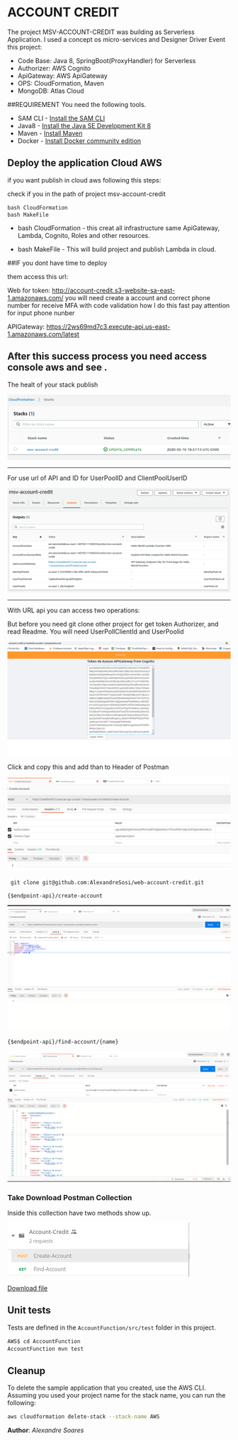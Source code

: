 # ACCOUNT CREDIT

The project MSV-ACCOUNT-CREDIT was building as Serverless Application.
I used a concept os micro-services and Designer Driver Event this project:
 * Code Base: Java 8, SpringBoot(ProxyHandler) for Serverless
 * Authorizer: AWS Cognito
 * ApiGateway: AWS ApiGateway
 * OPS: CloudFormation, Maven
 * MongoDB: Atlas Cloud

##REQUIREMENT 
You need the following tools.

* SAM CLI - [Install the SAM CLI](https://docs.aws.amazon.com/serverless-application-model/latest/developerguide/serverless-sam-cli-install.html)
* Java8 - [Install the Java SE Development Kit 8](http://www.oracle.com/technetwork/java/javase/downloads/jdk8-downloads-2133151.html)
* Maven - [Install Maven](https://maven.apache.org/install.html)
* Docker - [Install Docker community edition](https://hub.docker.com/search/?type=edition&offering=community)



## Deploy the application Cloud AWS

if you want publish in cloud aws following this steps:

check if you in the path of project msv-account-credit
~~~
bash CloudFormation
bash MakeFile
~~~
 * bash CloudFormation - this creat all infrastructure same ApiGateway, Lambda, Cognito, Roles and other resources.
 
 * bash MakeFile - This will build project and publish Lambda in cloud.
 
 ##IF you dont have time to  deploy
 
 them access this url:
 
 Web for token: http://account-credit.s3-website-sa-east-1.amazonaws.com/
    you will need create a account and correct phone number for receive MFA with code validation how I do this fast
    pay attention for input phone nunber
 
 APIGateway: https://2ws69md7c3.execute-api.us-east-1.amazonaws.com/latest
 
 
 After this success process you need access console aws and see .
--- 
 The healt of your stack publish
 
 ![Screenshot](AccountFunction/docs/aws-cloudformation-1.png)

---
 For use url of API and ID for UserPoolID and ClientPoolUserID 
 
 ![Screenshot](AccountFunction/docs/aws-cloudformation-2.png)
 
 ---
 With URL api you can access two operations:
 
 But before you need git clone other project for get token Authorizer, and read Readme. You will need UserPollClientId and UserPoolid
 
  ![Screenshot](AccountFunction/docs/web-token.png)
  
  Click and copy this and add than to Header of Postman
   
   ![Screenshot](AccountFunction/docs/postman-authorization.png)
   
 
~~~
 git clone git@github.com:AlexandreSosi/web-account-credit.git
~~~
 
 
 ~~~
 {$endpoint-api}/create-account
 ~~~

  ![Screenshot](AccountFunction/docs/postman-create-account.png)
  
 ~~~
 {$endpoint-api}/find-account/{name}
 ~~~
  ![Screenshot](AccountFunction/docs/postman-find-account.png)
  
### Take Download Postman Collection

Inside this collection have two methods show up.

  ![Screenshot](AccountFunction/docs/postman--methods.png)

[Download file](AccountFunction/docs/Account-Credit.postman_collection.json)

## Unit tests

Tests are defined in the `AccountFunction/src/test` folder in this project.

```bash
AWS$ cd AccountFunction
AccountFunction mvn test
```

## Cleanup

To delete the sample application that you created, use the AWS CLI. Assuming you used your project name for the stack name, you can run the following:

```bash
aws cloudformation delete-stack --stack-name AWS
```
**Author**: _Alexandre Soares_